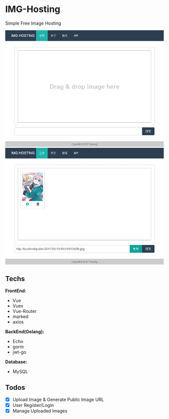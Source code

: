 
# IMG-Hosting
Simple Free Image Hosting

![Demo](https://raw.githubusercontent.com/pwcong/SnapShot/master/img-hosting/demo.png)
![Demo](https://raw.githubusercontent.com/pwcong/SnapShot/master/img-hosting/demo2.png)

## Techs
**FrontEnd:**
* Vue
* Vuex
* Vue-Router
* marked
* axios

**BackEnd(Golang):**
* Echo
* gorm
* jwt-go

**Database:**
* MySQL

## Todos
- [x] Upload Image & Generate Public Image URL
- [x] User Register/Login
- [x] Manage Uploaded Images

